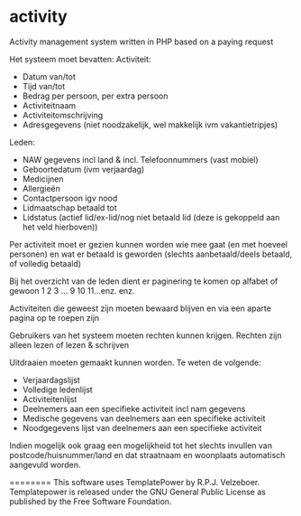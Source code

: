 activity
========

Activity management system written in PHP based on a paying request

Het systeem moet bevatten:
Activiteit:
* Datum van/tot
* Tijd van/tot
* Bedrag per persoon, per extra persoon
* Activiteitnaam
* Activiteitomschrijving
* Adresgegevens (niet noodzakelijk, wel makkelijk ivm vakantietripjes)

Leden:
* NAW gegevens incl land & incl. Telefoonnummers (vast mobiel)
* Geboortedatum (ivm verjaardag)
* Medicijnen
* Allergieën
* Contactpersoon igv nood
* Lidmaatschap betaald tot
* Lidstatus (actief lid/ex-lid/nog niet betaald lid (deze is gekoppeld aan het veld hierboven))

Per activiteit moet er gezien kunnen worden wie mee gaat (en met hoeveel personen) en wat er betaald is geworden (slechts aanbetaald/deels betaald, of volledig betaald)

Bij het overzicht van de leden dient er paginering te komen op alfabet of gewoon 1 2 3 ... 9 10 11...enz. enz.

Activiteiten die geweest zijn moeten bewaard blijven en via een aparte pagina op te roepen zijn

Gebruikers van het systeem moeten rechten kunnen krijgen. Rechten zijn alleen lezen of lezen & schrijven

Uitdraaien moeten gemaakt kunnen worden. Te weten de volgende:
* Verjaardagslijst
* Volledige ledenlijst
* Activiteitenlijst
* Deelnemers aan een specifieke activiteit incl nam gegevens
* Medische gegevens van deelnemers aan een specifieke activiteit
* Noodgegevens lijst van deelnemers aan een specifieke activiteit

Indien mogelijk ook graag een mogelijkheid tot het slechts invullen van postcode/huisnummer/land en dat straatnaam en woonplaats automatisch aangevuld worden.

========
This software uses TemplatePower by R.P.J. Velzeboer. Templatepower is released under the GNU General Public License as published by the Free Software Foundation.